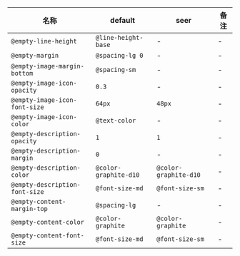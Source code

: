 | 名称 | default | seer | 备注 |
| --- | --- | --- | --- |
| `@empty-line-height` | `@line-height-base` | - | - |
| `@empty-margin` | `@spacing-lg 0` | - | - |
| `@empty-image-margin-bottom` | `@spacing-sm` | - | - |
| `@empty-image-icon-opacity` | `0.3` | - | - |
| `@empty-image-icon-font-size` | `64px` | `48px` | - |
| `@empty-image-icon-color` | `@text-color` | - | - |
| `@empty-description-opacity` | `1` | `1` | - |
| `@empty-description-margin` | `0` | - | - |
| `@empty-description-color` | `@color-graphite-d10` | `@color-graphite-d10` | - |
| `@empty-description-font-size` | `@font-size-md` | `@font-size-sm` | - |
| `@empty-content-margin-top` | `@spacing-lg` | - | - |
| `@empty-content-color` | `@color-graphite` | `@color-graphite` | - |
| `@empty-content-font-size` | `@font-size-md` | `@font-size-sm` | - |
